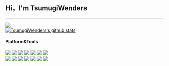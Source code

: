 
## Hi，I'm TsumugiWenders
---
![](http://antzuhl.cn:4000/get/@TsumugiWenders.readme)<br/>
[![TsumugiWenders's github stats](https://github-readme-stats.vercel.app/api?username=TsumugiWenders&show_icons=true&count_private=true&hide=prs&theme=default_repocard)](https://github.com/anuraghazra/github-readme-stats)
#### Platform&Tools
[![](https://img.shields.io/badge/OS-centos%20Linux-blue?style=flat-square&logo=centos&logoColor=ffffff)](https://www.centos.org/)
[![](https://img.shields.io/badge/OS-Arch%20Linux-33aadd?style=flat-square&logo=arch-linux&logoColor=ffffff)](https://www.archlinux.org/)
[![](https://img.shields.io/badge/Windows-10-2376bc?style=flat-square&logo=windows&logoColor=ffffff)](https://www.microsoft.com/windows/get-windows-10)
[![](https://img.shields.io/badge/IDE-Visual%20Stdio-blueviolet?style=flat-square&logo=visual-studio&logoColor=ffffff)](https://visualstudio.microsoft.com/)
[![](https://img.shields.io/badge/IDE-Visual%20Studio%20Code-blue?style=flat-square&logo=visual-studio-code&logoColor=ffffff)](https://code.visualstudio.com/)
[![](https://img.shields.io/badge/IDE-PyCharm-000000?style=flat-square&logo=PyCharm&logoColor=ffffff)](https://www.jetbrains.com/pycharm/)
[![](https://img.shields.io/badge/Intellij-IDEA-CC0066?style=flat-square&logo=intellijidea&logoColor=ffffff)](https://www.jetbrains.com/idea/)
<br/>
[![](https://img.shields.io/badge/-C-A8B9CC?style=flat-square&logo=C&logoColor=ffffff)]()
[![](https://img.shields.io/badge/-Java-007396?style=flat-square&logo=java&logoColor=ffffff)](https://www.java.com)
[![](https://img.shields.io/badge/-Python-3776AB?style=flat-square&logo=Python&logoColor=ffffff)](https://www.python.org)
[![](https://img.shields.io/badge/-Markdown-000000?style=flat-square&logo=Markdown&logoColor=ffffff)]()
[![](https://img.shields.io/badge/-LaTex-3776AB?style=flat-square&logo=LaTex&logoColor=ffffff)](https://www.latex-project.org/)
[![](https://img.shields.io/badge/-Hadoop-FDEA4E?style=flat-square&logo=hadoop&logoColor=ffffff)](https://hadoop.apache.org/)
[![](https://img.shields.io/badge/-Hive-FF7A00?style=flat-square&logo=Hive&logoColor=ffffff)](https://hive.apache.org/)

<!--
[![Top Langs](https://github-readme-stats.vercel.app/api/top-langs/?username=TsumugiWenders&layout=compact)](https://github.com/anuraghazra/github-readme-stats)

Here are some ideas to get you started:

- 🔭 I’m currently working on ...
- 🌱 I’m currently learning ...
- 👯 I’m looking to collaborate on ...
- 🤔 I’m looking for help with ...
- 💬 Ask me about ...
- 📫 How to reach me: ...
- 😄 Pronouns: ...
- ⚡ Fun fact: ...
-->
